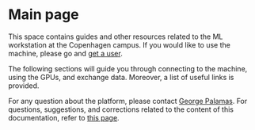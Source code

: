 # Main page

This space contains guides and other resources related to the ML workstation at the Copenhagen campus. If you would like to use the machine, please go and [get a user](get-a-user.md).

The following sections will guide you through connecting to the machine, using the GPUs, and exchange data. Moreover, a list of useful links is provided.

For any question about the platform, please contact [George Palamas](mailto:gpa@create.aau.dk). For questions, suggestions, and corrections related to the content of this documentation, refer to [this page](https://github.com/miccio-dk/machine-learning-workstation-docs/issues).

